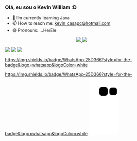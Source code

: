 ### Olá, eu sou o Kevin William :D
- 🌱 I’m currently learning Java
- 📫 How to reach me: kevin_casapc@hotmail.com
- 😄 Pronouns: ...He/Ele

<div align="center">
  <a href="https://github.com/tihuanna">
  <img height="180em" src="https://github-readme-stats.vercel.app/api?username=tihuanna&show_icons=true&theme=dark&include_all_commits=true&count_private=true"/>
  <img height="180em" src="https://github-readme-stats.vercel.app/api/top-langs/?username=tihuanna&layout=compact&langs_count=7&theme=dark"/>
</div>

<a href="https://www.twitch.tv/rafaballerinii" target="_blank"><img src="https://img.shields.io/badge/Twitch-9146FF?style=for-the-badge&logo=twitch&logoColor=white" target="_blank"></a>
 <a href="https://discord.gg/Tihuanna#6951" target="_blank"><img src="https://img.shields.io/badge/Discord-7289DA?style=for-the-badge&logo=discord&logoColor=white" target="_blank"></a> 
  <a href = "mailto:kevin_casapc@hotmail.com"><img src="https://img.shields.io/badge/-Hotmail-%23333?style=for-the-badge&logo=hotmail&logoColor=white" target="_blank"></a>
  
  https://img.shields.io/badge/WhatsApp-25D366?style=for-the-badge&logo=whatsapp&logoColor=white
</div>

https://img.shields.io/badge/WhatsApp-25D366?style=for-the-badge&logo=whatsapp&logoColor=white
![Snake animation](https://github.com/rafaballerini/rafaballerini/blob/output/github-contribution-grid-snake.svg)

